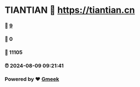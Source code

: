 # TIANTIAN :link: https://tiantian.cn 
### :page_facing_up: [9](https://tiantian.cn/tag.html) 
### :speech_balloon: 0 
### :hibiscus: 11105 
### :alarm_clock: 2024-08-09 09:21:41 
### Powered by :heart: [Gmeek](https://github.com/Meekdai/Gmeek)
